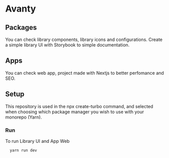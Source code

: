 # Avanty

## Packages

You can check library components, library icons and configurations. Create a simple library UI with Storybook to simple documentation.

## Apps

You can check web app, project made with Nextjs to better perfomance and SEO.

## Setup

This repository is used in the npx create-turbo command, and selected when choosing which package manager you wish to use with your monorepo (Yarn).

### Run

To run Library UI and App Web

```sh
  yarn run dev
```
